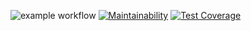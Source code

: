 ![example workflow](https://github.com/ArinaAnderson/jest-prj-1/actions/workflows/build-and-test.yml/badge.svg)
[![Maintainability](https://api.codeclimate.com/v1/badges/b2b09bb003601afbb710/maintainability)](https://codeclimate.com/github/ArinaAnderson/jest-prj-1/maintainability)
[![Test Coverage](https://api.codeclimate.com/v1/badges/b2b09bb003601afbb710/test_coverage)](https://codeclimate.com/github/ArinaAnderson/jest-prj-1/test_coverage)
